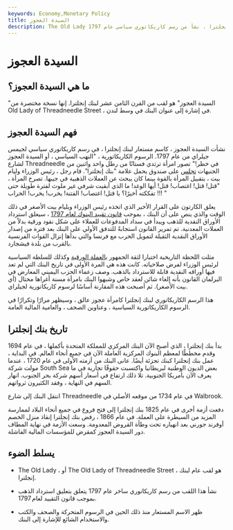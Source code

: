 ```yaml
---
keywords: Economy,Monetary Policy
title: السيدة العجوز
description: The Old Lady هو لقب لبنك إنجلترا ، نشأ من رسم كاريكاتوري سياسي عام 1797.
---
```


# السيدة العجوز
## ما هي السيدة العجوز؟

"السيدة العجوز" هو لقب من القرن الثامن عشر لبنك إنجلترا. إنها نسخة مختصرة من Old Lady of Threadneedle Street ، في إشارة إلى عنوان البنك في وسط لندن.

## فهم السيدة العجوز

نشأت السيدة العجوز ، كاسم مستعار لبنك إنجلترا ، في رسم كاريكاتوري سياسي لجيمس جيلراي من عام 1797. الرسوم الكاريكاتورية ، "النهب السياسي ، أو السيدة العجوز لشارع Threadneedle في خطر!" تصور امرأة ترتدي فستانًا من رطل واحد واثنين من الجنيهات [تجلس](/note) على صندوق يحمل علامة "بنك إنجلترا". قام رجل ، رئيس الوزراء وليام بيت ، بتقبيل المرأة بالقوة بينما كان يبحث عن العملات الذهبية في جيبها. تصرخ المرأة ، "قتل! قتل! اغتصاب! قتل! أيها الوغد! ما الذي أبقيت شرفي غير ملوث لفترة طويلة حتى تفككته أخيرًا؟ يا قتل! اغتصاب! الفتنة! يخرب! يخرب! الخراب !!! "

يعلق الكارتون على القرار الأخير الذي اتخذه رئيس الوزراء ويليام بيت الأصغر في ذلك الوقت والذي ينص على أن البنك ، بموجب [قانون تقييد البنوك لعام 1797](/restrictionact) ، سيعلق استرداد الأوراق النقدية للذهب ويبدأ في سداد المدفوعات للعملاء على شكل نقود ورقية بدلاً من العملات المعدنية. تم تمرير القانون استجابةً للتدفق الأولي على البنك بعد فترة من إصدار الأوراق النقدية الثقيلة لتمويل الحرب مع فرنسا والتي بدأها إنزال القوات الفرنسية بالقرب من بلدة فيشجارد.

مثلت اللحظة التاريخية اختبارا لثقة الجمهور [بالعملة الورقية](/paper_money) وكذلك للسلطة السياسية لرئيس الوزراء لفرض صلاحياته. كانت هذه هي المرة الأولى في تاريخ البنك التي لم تعد فيها أوراقه النقدية قابلة للاسترداد بالذهب. وصف زعماء الحزب اليميني المعارض في البرلمان القانون بأنه إلغاء شائن لعقد خاص وشبهوا البنك بامرأة مسنة أغراها محتال (أي بيت الأصغر). ثم أصبحت هذه المقارنة أساسًا لرسوم كاريكاتورية لجيلراي.

هذا الرسم الكاريكاتوري لبنك إنجلترا كامرأة عجوز عالق ، وسيظهر مرارًا وتكرارًا في الرسوم الكاريكاتورية السياسية ، وعناوين الصحف ، والعامية المالية العامة.

## تاريخ بنك إنجلترا

بدأ بنك إنجلترا ، الذي أصبح الآن البنك المركزي للمملكة المتحدة بأكملها ، في عام 1694 وقدم مخططًا لمعظم البنوك المركزية العاملة الآن في جميع أنحاء العالم. في البداية ، عمل بنك إنجلترا كبنك تجزئة أيضًا. عانى البنك من أزمته الأولى في عام 1720 ، عندما مولت شركة South Sea بعض الديون الوطنية لبريطانيا واكتسبت حقوقًا تجارية في ما يعرف الآن بأمريكا الجنوبية. تلا ذلك ارتفاع في أسعار أسهم شركة بحر الجنوب. انهار السهم في النهاية ، وفقد الكثيرون ثرواتهم.

انتقل البنك إلى شارع Threadneedle في عام 1734 من موقعه الأصلي في Walbrook.

دفعت أزمة أخرى في عام 1825 بنك إنجلترا إلى فتح فروع في جميع أنحاء البلاد لممارسة المزيد من السيطرة على العملة. في عام 1866 ، رفض بنك إنجلترا إنقاذ منزل الخصم أوفرند جورني بعد انهياره تحت وطأة القروض المعدومة. وسعت الأزمة في نهاية المطاف دور السيدة العجوز كمقرض للمؤسسات المالية الفاشلة.

## يسلط الضوء

- The Old Lady ، أو The Old Lady of Threadneedle Street ، هو لقب عام لبنك إنجلترا.

- نشأ هذا اللقب من رسم كاريكاتوري ساخر عام 1797 يتعلق بتعليق استرداد الذهب بموجب قانون التقييد لعام 1797.

- ظهر الاسم المستعار منذ ذلك الحين في الرسوم المتحركة والصحف والكتب والاستخدام الشائع للإشارة إلى البنك.


